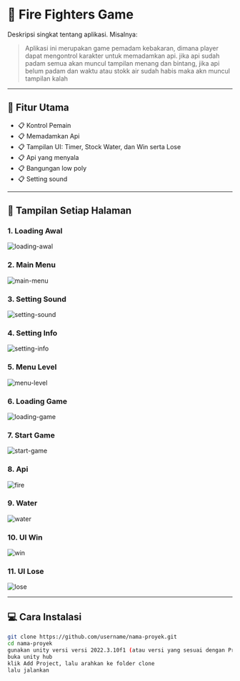 # 📘 Fire Fighters Game

Deskripsi singkat tentang aplikasi. Misalnya:

> Aplikasi ini merupakan game pemadam kebakaran, dimana player dapat mengontrol karakter untuk memadamkan api. jika api sudah padam semua akan muncul tampilan menang dan bintang, jika api belum padam dan waktu atau stokk air sudah habis maka akn muncul tampilan kalah

---

## 🚀 Fitur Utama

- 📋 Kontrol Pemain
- 📋 Memadamkan Api
- 📋 Tampilan UI: Timer, Stock Water, dan Win serta Lose
- 📋 Api yang menyala
- 📋 Bangungan low poly
- 📋 Setting sound

---

## 📸 Tampilan Setiap Halaman

### 1. Loading Awal

<img src="./Assets/output/01.loading-awal.png" alt="loading-awal">

### 2. Main Menu

<img src="./Assets/output/02.main-menu.png" alt="main-menu">

### 3. Setting Sound

<img src="./Assets/output/03.setting-sound.png" alt="setting-sound">

### 4. Setting Info

<img src="./Assets/output/04.setting-info.png" alt="setting-info">

### 5. Menu Level

<img src="./Assets/output/05.menu-level.png" alt="menu-level">

### 6. Loading Game

<img src="./Assets/output/06.loading-game.png" alt="loading-game">

### 7. Start Game

<img src="./Assets/output/07.start-game.png" alt="start-game">

### 8. Api

<img src="./Assets/output/08.fire.png" alt="fire">

### 9. Water

<img src="./Assets/output/09.water.png" alt="water">

### 10. UI Win

<img src="./Assets/output/10.winner.png" alt="win">

### 11. UI Lose

<img src="./Assets/output/11.lose.png" alt="lose">

---

## 💻 Cara Instalasi

```bash
git clone https://github.com/username/nama-proyek.git
cd nama-proyek
gunakan unity versi versi 2022.3.10f1 (atau versi yang sesuai dengan ProjectVersion.txt)
buka unity hub
klik Add Project, lalu arahkan ke folder clone
lalu jalankan
```
